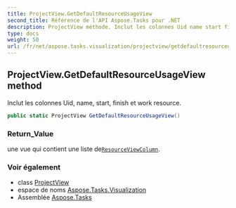 ```yaml
---
title: ProjectView.GetDefaultResourceUsageView
second_title: Référence de l'API Aspose.Tasks pour .NET
description: ProjectView méthode. Inclut les colonnes Uid name start finish et work resource.
type: docs
weight: 50
url: /fr/net/aspose.tasks.visualization/projectview/getdefaultresourceusageview/
---
```

## ProjectView.GetDefaultResourceUsageView method

Inclut les colonnes Uid, name, start, finish et work resource.

```csharp
public static ProjectView GetDefaultResourceUsageView()
```

### Return_Value

une vue qui contient une liste de[`ResourceViewColumn`](../../resourceviewcolumn/).

### Voir également

* class [ProjectView](../)
* espace de noms [Aspose.Tasks.Visualization](../../projectview/)
* Assemblée [Aspose.Tasks](../../../)


